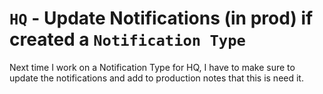 # `HQ` - Update Notifications (in prod) if created a `Notification Type`

Next time I work on a Notification Type for HQ, I have to make sure to
update the notifications and add to production notes that this is need
it.
